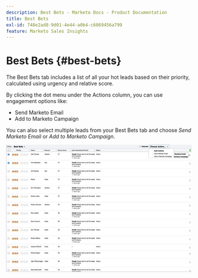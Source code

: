 ```yaml
---
description: Best Bets - Marketo Docs - Product Documentation
title: Best Bets
exl-id: 748e2ad8-9d01-4e44-a0b4-c6869456a799
feature: Marketo Sales Insights
---
```

# Best Bets {#best-bets}

The Best Bets tab includes a list of all your hot leads based on their priority, calculated using urgency and relative score.

By clicking the dot menu under the Actions column, you can use engagement options like:
* Send Marketo Email
* Add to Marketo Campaign

You can also select multiple leads from your Best Bets tab and choose _Send Marketo Email_ or _Add to Marketo Campaign_.

![](assets/best-bets-1.png)
